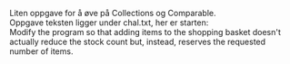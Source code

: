 Liten oppgave for å øve på Collections og Comparable.
<br/>
Oppgave teksten ligger under chal.txt, her er starten: <br/>
Modify the program so that adding items to the shopping basket doesn't
actually reduce the stock count but, instead, reserves the requested
number of items.
